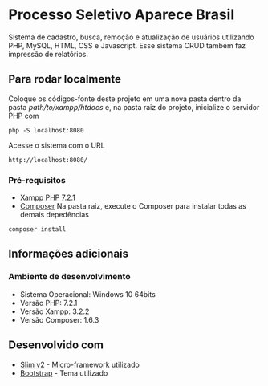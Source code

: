 # Processo Seletivo Aparece Brasil

Sistema de cadastro, busca, remoção e atualização de usuários utilizando PHP, MySQL, HTML, CSS e Javascript. Esse sistema CRUD também faz impressão de relatórios.

## Para rodar localmente

Coloque os códigos-fonte deste projeto em uma nova pasta dentro da pasta *path/to/xampp/htdocs* e, na pasta raiz do projeto, inicialize o servidor PHP com
```
php -S localhost:8080
```

Acesse o sistema com o URL
```
http://localhost:8080/
```

### Pré-requisitos

- [Xampp PHP 7.2.1](https://www.apachefriends.org/pt_br/download.html)
- [Composer](https://getcomposer.org/download/)
Na pasta raiz, execute o Composer para instalar todas as demais depedências
```
composer install
```

## Informações adicionais

### Ambiente de desenvolvimento

- Sistema Operacional: Windows 10 64bits
- Versão PHP: 7.2.1
- Versão Xampp: 3.2.2
- Versão Composer: 1.6.3

## Desenvolvido com

* [Slim v2](https://www.slimframework.com) - Micro-framework utilizado
* [Bootstrap](https://getbootstrap.com/) - Tema utilizado